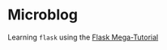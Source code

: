 

# Microblog

Learning `flask` using the
[Flask Mega-Tutorial](https://blog.miguelgrinberg.com/post/the-flask-mega-tutorial-part-i-hello-world)

